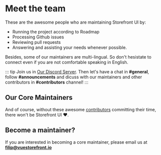 # Meet the team

These are the awesome people who are maintaining Storefront UI by:
 * Running the project according to Roadmap
 * Processing Github issues
 * Reviewing pull requests
 * Answering and assisting your needs whenever possible.

Besides, some of our maintainers are multi-lingual. So don't hesistate to connect even if you are not comfortable speaking in English.

::: tip
Join us in [Our Discord Server](https://discord.gg/GS8hqFS). Then let's have a chat in **#general**, follow **#announcements** and dicuss with our maintainers and other contributors in **#contributors** channel!
:::

## Our Core Maintainers

<Team/>

And of course, without these awesome [contributors](https://github.com/DivanteLtd/storefront-ui/graphs/contributors) committing their time, there won't be Storefront UI :heart:.

## Become a maintainer?

If you are interested in becoming a core maintainer, please email us at [**filip@vuestorefront.io**](mailto:filip@vuestorefront.io)
